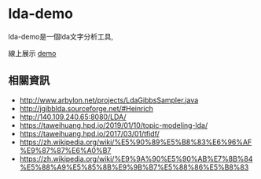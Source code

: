 # lda-demo


lda-demo是一個lda文字分析工具,


線上展示 [demo](https://rawcdn.githack.com/josudoey/lda-demo/6c66547956b95c7a3732d9826381f850a266db33/dist/index.html)

## 相關資訊
 - http://www.arbylon.net/projects/LdaGibbsSampler.java
 - http://jgibblda.sourceforge.net/#Heinrich
 - http://140.109.240.65:8080/LDA/
 - https://taweihuang.hpd.io/2019/01/10/topic-modeling-lda/
 - https://taweihuang.hpd.io/2017/03/01/tfidf/
 - https://zh.wikipedia.org/wiki/%E5%90%89%E5%B8%83%E6%96%AF%E9%87%87%E6%A0%B7
 - https://zh.wikipedia.org/wiki/%E9%9A%90%E5%90%AB%E7%8B%84%E5%88%A9%E5%85%8B%E9%9B%B7%E5%88%86%E5%B8%83
